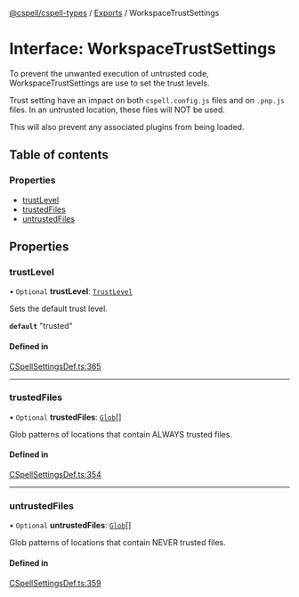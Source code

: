 [@cspell/cspell-types](../README.md) / [Exports](../modules.md) / WorkspaceTrustSettings

# Interface: WorkspaceTrustSettings

To prevent the unwanted execution of untrusted code, WorkspaceTrustSettings
are use to set the trust levels.

Trust setting have an impact on both `cspell.config.js` files and on `.pnp.js` files.
In an untrusted location, these files will NOT be used.

This will also prevent any associated plugins from being loaded.

## Table of contents

### Properties

- [trustLevel](WorkspaceTrustSettings.md#trustlevel)
- [trustedFiles](WorkspaceTrustSettings.md#trustedfiles)
- [untrustedFiles](WorkspaceTrustSettings.md#untrustedfiles)

## Properties

### trustLevel

• `Optional` **trustLevel**: [`TrustLevel`](../modules.md#trustlevel)

Sets the default trust level.

**`default`** "trusted"

#### Defined in

[CSpellSettingsDef.ts:365](https://github.com/streetsidesoftware/cspell/blob/b1f296d/packages/cspell-types/src/CSpellSettingsDef.ts#L365)

___

### trustedFiles

• `Optional` **trustedFiles**: [`Glob`](../modules.md#glob)[]

Glob patterns of locations that contain ALWAYS trusted files.

#### Defined in

[CSpellSettingsDef.ts:354](https://github.com/streetsidesoftware/cspell/blob/b1f296d/packages/cspell-types/src/CSpellSettingsDef.ts#L354)

___

### untrustedFiles

• `Optional` **untrustedFiles**: [`Glob`](../modules.md#glob)[]

Glob patterns of locations that contain NEVER trusted files.

#### Defined in

[CSpellSettingsDef.ts:359](https://github.com/streetsidesoftware/cspell/blob/b1f296d/packages/cspell-types/src/CSpellSettingsDef.ts#L359)
